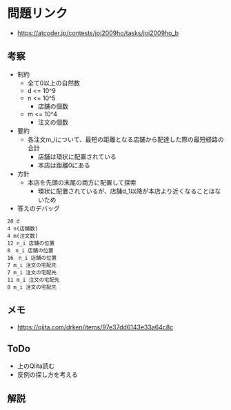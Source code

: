 # 問題リンク
- https://atcoder.jp/contests/joi2009ho/tasks/joi2009ho_b

## 考察
- 制約
    - 全て0以上の自然数
    - d <= 10^9
    - n <= 10^5
        - 店舗の個数
    - m <= 10^4 
        - 注文の個数
- 要約
    - 各注文m_iについて、最短の距離となる店舗から配達した際の最短経路の合計
        - 店舗は環状に配置されている
        - 本店は距離0にある
- 方針
    - 本店を先頭の末尾の両方に配置して探索
        - 環状に配置されているが、店舗d_1以降が本店より近くなることはないため
- 答えのデバッグ

```
20 d
4 n(店舗数)
4 m(注文数)
12 n_i 店舗の位置
8　n_i 店舗の位置
16　n_i 店舗の位置
7 m_i 注文の宅配先
7 m_i 注文の宅配先
11 m_i 注文の宅配先
8 m_i 注文の宅配先
```

## メモ
- https://qiita.com/drken/items/97e37dd6143e33a64c8c

## ToDo
- 上のQiita読む
- 反例の探し方を考える

## 解説